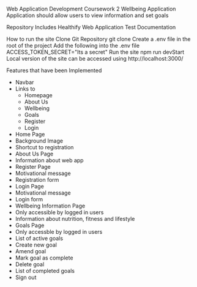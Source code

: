 Web Application Development Coursework 2
Wellbeing Application
Application should allow users to view information and set goals

Repository Includes
Healthify Web Application
Test Documentation

How to run the site
Clone Git Repository
git clone 
Create a .env file in the root of the project
Add the following into the .env file
ACCESS_TOKEN_SECRET="Its a secret"
Run the site
npm run devStart
Local version of the site can be accessed using
http://localhost:3000/

Features that have been Implemented
- Navbar
- Links to
  - Homepage
  - About Us
  - Wellbeing
  - Goals
  - Register
  - Login
- Home Page
 - Background Image
 - Shortcut to registration
- About Us Page
 - Information about web app
- Register Page
 - Motivational message
 - Registration form
- Login Page
 - Motivational message
 - Login form
- Wellbeing Information Page
 - Only accessible by logged in users
 - Information about nutrition, fitness and lifestyle
- Goals Page
 - Only accessble by logged in users
 - List of active goals
 - Create new goal
 - Amend goal
 - Mark goal as complete
 - Delete goal
 - List of completed goals
 - Sign out
